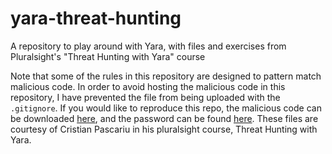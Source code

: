 # yara-threat-hunting
A repository to play around with Yara, with files and exercises from Pluralsight's "Threat Hunting with Yara" course

Note that some of the rules in this repository are designed to pattern match malicious code. In order to avoid hosting the malicious code in this repository, I have prevented the file from being uploaded with the `.gitignore`. If you would like to reproduce this repo, the malicious code can be downloaded [here](https://ps.cybersomething.net/threat-hunting-yara/evil_res.zip), and the password can be found [here](https://ps.cybersomething.net/threat-hunting-yara/evil_res_password.txt). These files are courtesy of Cristian Pascariu in his pluralsight course, Threat Hunting with Yara.
